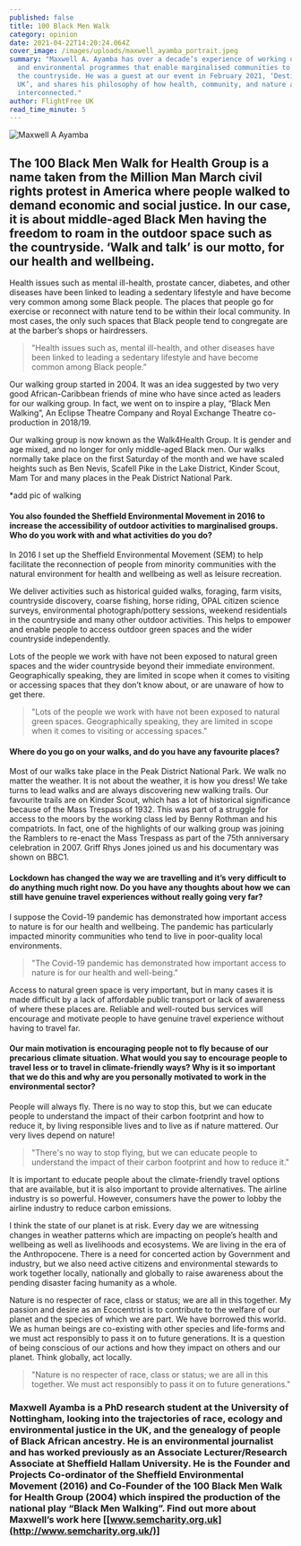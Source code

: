 ```yaml
---
published: false
title: 100 Black Men Walk
category: opinion
date: 2021-04-22T14:20:24.064Z
cover_image: /images/uploads/maxwell_ayamba_portrait.jpeg
summary: "Maxwell A. Ayamba has over a decade’s experience of working on health
  and environmental programmes that enable marginalised communities to access
  the countryside. He was a guest at our event in February 2021, ‘Destination:
  UK’, and shares his philosophy of how health, community, and nature are
  interconnected."
author: FlightFree UK
read_time_minute: 5
---
```

![Maxwell A Ayamba ](/images/uploads/maxwell_ayamba_landscape.jpg)

## The 100 Black Men Walk for Health Group is a name taken from the Million Man March civil rights protest in America where people walked to demand economic and social justice. In our case, it is about middle-aged Black Men having the freedom to roam in the outdoor space such as the countryside. ‘Walk and talk’ is our motto, for our health and wellbeing.

Health issues such as mental ill-health, prostate cancer, diabetes, and other diseases have been linked to leading a sedentary lifestyle and have become very common among some Black people. The places that people go for exercise or reconnect with nature tend to be within their local community. In most cases, the only such spaces that Black people tend to congregate are at the barber’s shops or hairdressers.

> "Health issues such as, mental ill-health, and other diseases have been linked to leading a sedentary lifestyle and have become common among Black people."

Our walking group started in 2004. It was an idea suggested by two very good African-Caribbean friends of mine who have since acted as leaders for our walking group. In fact, we went on to inspire a play, “Black Men Walking”, An Eclipse Theatre Company and Royal Exchange Theatre co-production in 2018/19. 

Our walking group is now known as the Walk4Health Group. It is gender and age mixed, and no longer for only middle-aged Black men. Our walks normally take place on the first Saturday of the month and we have scaled heights such as Ben Nevis, Scafell Pike in the Lake District, Kinder Scout, Mam Tor and many places in the Peak District National Park. 

\*add pic of walking

#### You also founded the Sheffield Environmental Movement in 2016 to increase the accessibility of outdoor activities to marginalised groups. Who do you work with and what activities do you do?

In 2016 I set up the Sheffield Environmental Movement (SEM) to help facilitate the reconnection of people from minority communities with the natural environment for health and wellbeing as well as leisure recreation. 

We deliver activities such as historical guided walks, foraging, farm visits, countryside discovery, coarse fishing, horse riding, OPAL citizen science surveys, environmental photograph/pottery sessions, weekend residentials in the countryside and many other outdoor activities. This helps to empower and enable people to access outdoor green spaces and the wider countryside independently. 

Lots of the people we work with have not been exposed to natural green spaces and the wider countryside beyond their immediate environment. Geographically speaking, they are limited in scope when it comes to visiting or accessing spaces that they don’t know about, or are unaware of how to get there. 

> "Lots of the people we work with have not been exposed to natural green spaces. Geographically speaking, they are limited in scope when it comes to visiting or accessing spaces."

#### Where do you go on your walks, and do you have any favourite places?

Most of our walks take place in the Peak District National Park. We walk no matter the weather. It is not about the weather, it is how you dress! We take turns to lead walks and are always discovering new walking trails. Our favourite trails are on Kinder Scout, which has a lot of historical significance because of the Mass Trespass of 1932. This was part of a struggle for access to the moors by the working class led by Benny Rothman and his compatriots. In fact, one of the highlights of our walking group was joining the Ramblers to re-enact the Mass Trespass as part of the 75th anniversary celebration in 2007. Griff Rhys Jones joined us and his documentary was shown on BBC1. 

#### Lockdown has changed the way we are travelling and it’s very difficult to do anything much right now. Do you have any thoughts about how we can still have genuine travel experiences without really going very far?

I suppose the Covid-19 pandemic has demonstrated how important access to nature is for our health and wellbeing. The pandemic has particularly impacted minority communities who tend to live in poor-quality local environments. 

> "The Covid-19 pandemic has demonstrated how important access to nature is for our health and well-being."

Access to natural green space is very important, but in many cases it is made difficult by a lack of affordable public transport or lack of awareness of where these places are. Reliable and well-routed bus services will encourage and motivate people to have genuine travel experience without having to travel far. 

#### Our main motivation is encouraging people not to fly because of our precarious climate situation. What would you say to encourage people to travel less or to travel in climate-friendly ways? Why is it so important that we do this and why are you personally motivated to work in the environmental sector?

People will always fly. There is no way to stop this, but we can educate people to understand the impact of their carbon footprint and how to reduce it, by living responsible lives and to live as if nature mattered. Our very lives depend on nature!

> "There's no way to stop flying, but we can educate people to understand the impact of their carbon footprint and how to reduce it."

 It is important to educate people about the climate-friendly travel options that are available, but it is also important to provide alternatives. The airline industry is so powerful. However, consumers have the power to lobby the airline industry to reduce carbon emissions. 

I think the state of our planet is at risk. Every day we are witnessing changes in weather patterns which are impacting on people’s health and wellbeing as well as livelihoods and ecosystems. We are living in the era of the Anthropocene. There is a need for concerted action by Government and industry, but we also need active citizens and environmental stewards to work together locally, nationally and globally to raise awareness about the pending disaster facing humanity as a whole. 

Nature is no respecter of race, class or status; we are all in this together. My passion and desire as an Ecocentrist is to contribute to the welfare of our planet and the species of which we are part. We have borrowed this world. We as human beings are co-existing with other species and life-forms and we must act responsibly to pass it on to future generations. It is a question of being conscious of our actions and how they impact on others and our planet. Think globally, act locally. 

> "Nature is no respecter of race, class or status; we are all in this together. We must act responsibly to pass it on to future generations."

### Maxwell Ayamba is a PhD research student at the University of Nottingham, looking into the trajectories of race, ecology and environmental justice in the UK, and the genealogy of people of Black African ancestry. He is an environmental journalist and has worked previously as an Associate Lecturer/Research Associate at Sheffield Hallam University. He is the Founder and Projects Co-ordinator of the Sheffield Environmental Movement (2016) and Co-Founder of the 100 Black Men Walk for Health Group (2004) which inspired the production of the national play “Black Men Walking”. Find out more about Maxwell’s work here [[www.semcharity.org.uk](http://www.semcharity.org.uk/)]